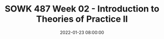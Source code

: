 ---
layout: single_presentation
name: sowk-487-week-02-introduction-to-theories-of-practice-ii.md
title: "SOWK 487 Week 02 - Introduction to Theories of Practice II"
date:  2022-01-23 08:00:00
presentation_id: S9A3Nj
permalink: /S9A3Nj/
redirect_from:
  - /presentations/S9A3Nj/sowk-487-week-02-introduction-to-theories-of-practice-ii
slides: 
  - slide_name: deck-7745-large-0.jpeg
    slide_text: >
      <p>Jacob Campbell, LICSW Heritage University Fall 2022
      Working with Groups and Families
      SOWK 487
      Theories of Practice II</p>
      
  - slide_name: deck-7745-large-1.jpeg
    slide_text: >
      <p>X-Files: The Walk Season 03 Episode 7</p>
      
  - slide_name: deck-7745-large-2.jpeg
    slide_text: >
      <p>Agenda Introduction to Theories of Practice II Initial activity Discuss class Review syllabus
      Jacob Campbell, LICSW at Heritage University
      SOWK 487 Spring 2022</p>
      
  - slide_name: deck-7745-large-3.jpeg
    slide_text: >
      <p>How was your break?
      Red: favorite activity done during break Green: favorite food eaten over the holidays Yellow: favorite movie or TV show Orange: tradition that is unique to your family Brown: something you are looking forward to this year Blue: wild cards
      Jacob Campbell, LICSW at Heritage University
      SOWK 487 Spring 2022</p>
      
  - slide_name: deck-7745-large-4.jpeg
    slide_text: >
      <p>Managing Expectations How we can both be happy
      What are your expectations?
      Jacob Campbell, LICSW at Heritage University
      SOWK 487 Spring 2022</p>
      
  - slide_name: deck-7745-large-5.jpeg
    slide_text: >
      <p>Managing Expectations How we can both be happy
      You’re Happy
      You’re Not Happy
      I’m not Happy
      Jacob Campbell, LICSW at Heritage University
      I’m Happy
      SOWK 487 Spring 2022</p>
      
  - slide_name: deck-7745-large-6.jpeg
    slide_text: >
      <p>Best way to make sure everybody has opportunities to participate Devices Chat and zoom functions
      Planning Group Norms
      Camera during class
      Jacob Campbell, LICSW at Heritage University
      SOWK 487 Spring 2022</p>
      
  - slide_name: deck-7745-large-7.jpeg
    slide_text: >
      <p>SOWK 487: Theories of Practice II (3 credits) Spring 2022, Heritage at CBC
      Reviewing Syllabus Part by part
      Jacob Campbell, LICSW Office Hours: By Arrangement Office Location: None Course Hours: Mondays 5:30 – 8:15 PM
      Email: campbell_j@heritage.edu Cell Phone: (509) 392-1056 Class Location: SWL 108
      Course Description Generalist Social Work Practice with microsystems. Knowledge and methods to bring about planned change with individuals and client-identified family systems practice in interpersonal skills. Students must have completed PSY 101, SOC 101, and BIOL 111 or permission of the program chairperson. Course limited to majors.
      Course Purpose The purpose of SOWK 487 is to teach practical skills that students can take with them in working with groups and families. It focuses on both therapeutic groups and task groups. Most of the weeks, students have opportunities to practice facilitating groups with their classmates and or various group activities that students can take with them.
      Relationship to Other Sequences and Other Courses
      Jacob Campbell, LICSW at Heritage University
      SOWK 487 is a practice class focused on teaching skills for effecting change in clients in groups and families. There are three theories of practice courses during a student’s time in the social work program. Each one focuses on a different level of interaction. First, starting with individuals, then SOWK 487 Theories of Practice II looks at working with groups. Finally, SOWK 488 looks at working with communities and a macro perspective.
      SOWK 487 Spring 2022
      Land Acknowledgement</p>
      
  - slide_name: deck-7745-large-8.jpeg
    slide_text: >
      <p>SOWK 487 Theories of Practice II Connecting theories to practice for working with groups (therapeutic and task) and with families
      Jacob Campbell, LICSW at Heritage University
      SOWK 487 Spring 2022</p>
      
  - slide_name: deck-7745-large-9.jpeg
    slide_text: >
      <p>Text Book
      Jacob Campbell, LICSW at Heritage University
      Helpful Resources
      SOWK 487 Spring 2022</p>
      
  - slide_name: deck-7745-large-10.jpeg
    slide_text: >
      <p>Competencies &amp; Objectives Focus of this course and the program Demonstrate Ethical and Professional Behavior Engage Diversity and Di erence in Practice Advance Human Rights and Social, Economic, and Environmental Justice Engage in Practice-informed Research and Research-informed Practice Engage in Policy Practice Engage with Individuals, Families, Groups, Organizations, and Communities Assess Individuals, Families, Groups, Organizations, and Communities Intervene with Individuals, Families, Groups, Organizations, and Communities Evaluate Practice with Individuals, Families, Groups, Organizations, and Communities
      ff
      Jacob Campbell, LICSW at Heritage University
      SOWK 487 Spring 2022</p>
      
  - slide_name: deck-7745-large-11.jpeg
    slide_text: >
      <p>Format of the Class
      Large Group Discussion
      Small Group Discussion
      Jacob Campbell, LICSW at Heritage University
      Role-Play &amp; Practice
      Group Activities
      Lecture Format
      SOWK 487 Spring 2022</p>
      
  - slide_name: deck-7745-large-12.jpeg
    slide_text: >
      <p>Assignments Points Break down of all the assignments this semester A-01: Class Engagement and Attendance A-02: Family Treatment Modality Research Presentation A-03a: Group Intervention Pitch A-03b: Group Member Feedback A-03c - Re ective Paper A-04: Research Paper to Inform Group Practice
      5%
      20%
      20%
      20% 10%
      20% 10% 10%
      A-05a [EC]: Group Participation Re ective Paper A-05b [EC]: Evidence-Based Practices for Culturally Competent Social Work
      fl
      fl
      Jacob Campbell, LICSW at Heritage University
      SOWK 487 Spring 2022</p>
      
  - slide_name: deck-7745-large-13.jpeg
    slide_text: >
      <p>Academic Honesty Who’s information is this?
      Jacob Campbell, LICSW at Heritage University
      SOWK 487 Spring 2022</p>
      
  - slide_name: deck-7745-large-14.jpeg
    slide_text: >
      <p>Information Sections • Attendance • Library • Credit Hour Requirements • Campus Security &amp; Safety • Accommodation Policy
      Jacob Campbell, LICSW at Heritage University
      SOWK 487 Spring 2022</p>
      
  - slide_name: deck-7745-large-15.jpeg
    slide_text: >
      <p>Appointments &amp; Questions I’m very reachable
      Jacob Campbell, LICSW at Heritage University
      SOWK 487 Spring 2022</p>
      
  - slide_name: deck-7745-large-16.jpeg
    slide_text: >
      <p>Tentative Schedule
      S
      What is the plan anyways? Jacob Campbell, LICSW at Heritage University
      M
      T
      W
      T
      F
      S
      😎 😎 😎 😎 SOWK 487 Spring 2022</p>
      
  - slide_name: deck-7745-large-17.jpeg
    slide_text: >
      <p>Rubrics Initial
      Content Area
      Emerging
      Developed
      x
      x
      Content Area
      1
      Jacob Campbell, LICSW at Heritage University
      Highly Developed
      1
      SOWK 487 Spring 2022</p>
      
  - slide_name: deck-7745-large-18.jpeg
    slide_text: >
      <p>Don’t forget to read chapters 1 and 2 for next week
      Jacob Campbell, LICSW at Heritage University
      SOWK 487 Spring 2022</p>
      
presentation_description: >
  <p><a href="https://myheritage.heritage.edu/ICS/Academics/SOWK/SOWK_487W/2122_SP-SOWK_487W-2/W-02_124_%E2%80%94_130.jnz" target="_blank" rel="noopener">Week 02</a> for Theories of Practice II is all about understanding the format of the class, reviewing the syllabus, and generally getting started for the semester. Theories of Practice II premise is connecting philosophies of practice for working with therapeutic and task groups, as well as with families.</p>
  <p>The agenda for this week is as follows:</p>
  <ul>
  <li>Initial activity</li>
  <li>Discuss class</li>
  <li>Review syllabus</li>
  </ul>
  
downloadable_slides: deck-7745.pdf
slides_count: 19
header:
  teaser: deck-7745-thumb-0.jpeg
presentation_video:
location: "Heritage University"
tags:
  - Heritage University
  - BASW Program
  - SOWK 487w
---